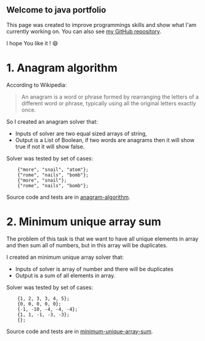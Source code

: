 ## Welcome to java portfolio

This page was created to improve programmings skills and show what I'am currently working on. You can also see [my GitHub repository](https://github.com/sebastian-blaszczak).

I hope You like it ! 😄

# 1. Anagram algorithm
According to Wikipedia:
>An anagram is a word or phrase formed by rearranging the letters of a different word or phrase, typically using all the original letters exactly once.

So I created an anagram solver that:
* Inputs of solver are two equal sized arrays of string,
* Output is a List of Boolean, if two words are anagrams then it will show true if not it will show false.

Solver was tested by set of cases:

```
    {"more", "snail", "atom"};
    {"rome", "nails", "bomb"};
    {"more", "snail"};
    {"rome", "nails", "bomb"};
```

Source code and tests are in [anagram-algorithm](https://github.com/sebastian-blaszczak/java-portfolio/tree/master/anagram-algorithm).

# 2. Minimum unique array sum
The problem of this task is that we want to have all unique elements in array and then sum all of numbers, but in this array will be duplicates.

I created an minimum unique array solver that:
* Inputs of solver is array of number and there will be duplicates
* Output is a sum of all elements in array.

Solver was tested by set of cases:
````
    {1, 2, 3, 3, 4, 5};
    {0, 0, 0, 0, 0};
    {-1, -10, -4, -4, -4};
    {1, 1, -1, -3, -3};
    {};
````

Source code and tests are in [minimum-unique-array-sum](https://github.com/sebastian-blaszczak/java-portfolio/tree/master/minimum-unique-array-sum).

